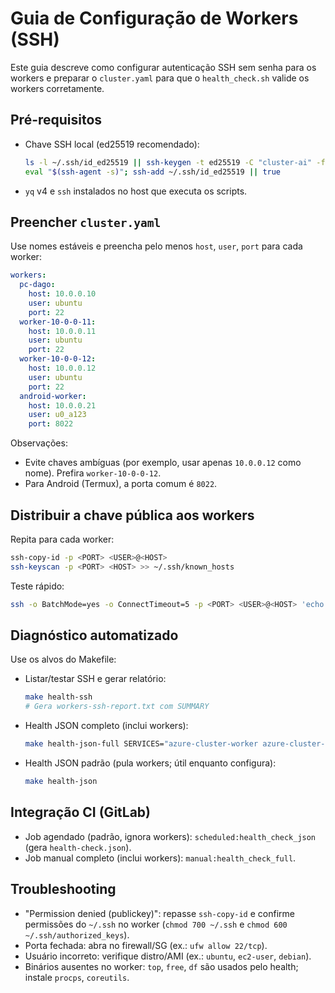 # Guia de Configuração de Workers (SSH)

Este guia descreve como configurar autenticação SSH sem senha para os workers e preparar o `cluster.yaml` para que o `health_check.sh` valide os workers corretamente.

## Pré-requisitos
- Chave SSH local (ed25519 recomendado):
  ```bash
  ls -l ~/.ssh/id_ed25519 || ssh-keygen -t ed25519 -C "cluster-ai" -f ~/.ssh/id_ed25519 -N ""
  eval "$(ssh-agent -s)"; ssh-add ~/.ssh/id_ed25519 || true
  ```
- `yq` v4 e `ssh` instalados no host que executa os scripts.

## Preencher `cluster.yaml`
Use nomes estáveis e preencha pelo menos `host`, `user`, `port` para cada worker:

```yaml
workers:
  pc-dago:
    host: 10.0.0.10
    user: ubuntu
    port: 22
  worker-10-0-0-11:
    host: 10.0.0.11
    user: ubuntu
    port: 22
  worker-10-0-0-12:
    host: 10.0.0.12
    user: ubuntu
    port: 22
  android-worker:
    host: 10.0.0.21
    user: u0_a123
    port: 8022
```

Observações:
- Evite chaves ambíguas (por exemplo, usar apenas `10.0.0.12` como nome). Prefira `worker-10-0-0-12`.
- Para Android (Termux), a porta comum é `8022`.

## Distribuir a chave pública aos workers
Repita para cada worker:
```bash
ssh-copy-id -p <PORT> <USER>@<HOST>
ssh-keyscan -p <PORT> <HOST> >> ~/.ssh/known_hosts
```
Teste rápido:
```bash
ssh -o BatchMode=yes -o ConnectTimeout=5 -p <PORT> <USER>@<HOST> 'echo OK'
```

## Diagnóstico automatizado
Use os alvos do Makefile:
- Listar/testar SSH e gerar relatório:
  ```bash
  make health-ssh
  # Gera workers-ssh-report.txt com SUMMARY
  ```
- Health JSON completo (inclui workers):
  ```bash
  make health-json-full SERVICES="azure-cluster-worker azure-cluster-control-plane gcp-cluster-worker aws-cluster-worker"
  ```
- Health JSON padrão (pula workers; útil enquanto configura):
  ```bash
  make health-json
  ```

## Integração CI (GitLab)
- Job agendado (padrão, ignora workers): `scheduled:health_check_json` (gera `health-check.json`).
- Job manual completo (inclui workers): `manual:health_check_full`.

## Troubleshooting
- "Permission denied (publickey)": repasse `ssh-copy-id` e confirme permissões do `~/.ssh` no worker (`chmod 700 ~/.ssh` e `chmod 600 ~/.ssh/authorized_keys`).
- Porta fechada: abra no firewall/SG (ex.: `ufw allow 22/tcp`).
- Usuário incorreto: verifique distro/AMI (ex.: `ubuntu`, `ec2-user`, `debian`).
- Binários ausentes no worker: `top`, `free`, `df` são usados pelo health; instale `procps`, `coreutils`.
